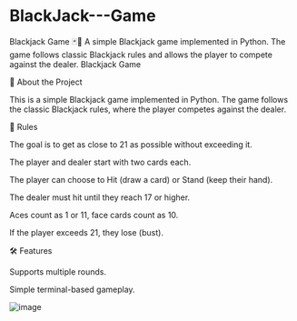 # BlackJack---Game
Blackjack Game 🃏🎲 A simple Blackjack game implemented in Python. The game follows classic Blackjack rules and allows the player to compete against the dealer.
Blackjack Game

🎲 About the Project

This is a simple Blackjack game implemented in Python. The game follows the classic Blackjack rules, where the player competes against the dealer.

📜 Rules

The goal is to get as close to 21 as possible without exceeding it.

The player and dealer start with two cards each.

The player can choose to Hit (draw a card) or Stand (keep their hand).

The dealer must hit until they reach 17 or higher.

Aces count as 1 or 11, face cards count as 10.

If the player exceeds 21, they lose (bust).

🛠 Features

Supports multiple rounds.

Simple terminal-based gameplay.

![image](https://github.com/user-attachments/assets/68963223-08c6-4ed5-94ef-67edbb847dde)

